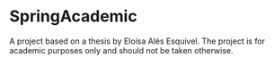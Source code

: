 # SpringAcademic
A project based on a thesis by Eloísa Alés Esquivel. The project is for academic purposes only and should not be taken otherwise.
